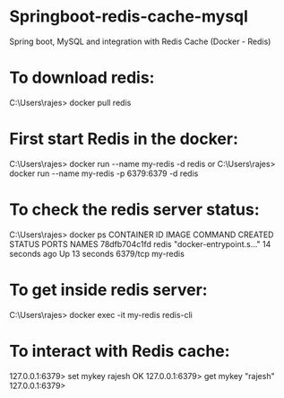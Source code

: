 # Springboot-redis-cache-mysql
Spring boot, MySQL and integration with Redis Cache (Docker - Redis)

# To download redis:
C:\Users\rajes> docker pull redis

# First start Redis in the docker:
C:\Users\rajes> docker run --name my-redis -d redis
or
C:\Users\rajes> docker run --name my-redis -p 6379:6379 -d redis

# To check the redis server status:
C:\Users\rajes> docker ps
CONTAINER ID   IMAGE     COMMAND                  CREATED          STATUS          PORTS      NAMES
78dfb704c1fd   redis     "docker-entrypoint.s…"   14 seconds ago   Up 13 seconds   6379/tcp   my-redis

# To get inside redis server:
C:\Users\rajes> docker exec -it my-redis redis-cli

# To interact with Redis cache:
127.0.0.1:6379> set mykey rajesh
OK
127.0.0.1:6379> get mykey
"rajesh"
127.0.0.1:6379>